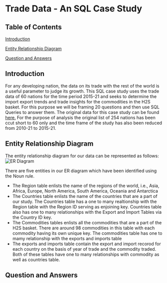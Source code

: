 # Trade Data - An SQL Case Study

## Table of Contents
[Introduction](#Introduction)

[Entity Relationship Diagram](#Entity-Relationship-Diagram)

[Question and Answers](#Question-and-Answers)

## Introduction
For any developing nation, the data on its trade with the rest of the world is a useful parameter to judge its growth. This SQL case study uses the trade data of 60 nations for the time period 2015-21 and seeks to determine the import export trends and trade insights for the commodities in the H2S basket. For this purpose we will be framing 20 questions and then use SQL Queries to answer them. The original data for this case study can be found [here.](https://www.kaggle.com/datasets/lakshyaag/india-trade-data) For the purpose of analysis the original list of 254 nations has been ccut short to 60 only and the time frame of the study has also been reduced from 2010-21 to 2015-21. 

## Entity Relationship Diagram
The entity relationship diagram for our data can be represented as follows:
![ER Diagram](https://github.com/Msaad16/Trade-Data---An-SQL-Case-Study/assets/91818867/b2b74e1a-0da9-4b8f-86a4-014270bfcea6)

There are five entities in our ER diagram which have been identified using the Noun rule.  
- The Region table enlists the name of the regions of the world, i.e., Asia, Africa, Europe, North America, South America, Oceania and Antarctica
- The Countries table enlists the name of the countries that are a part of our study. The Countries table has a one to many realtionship with the Region table with the Region ID serving as enjoining key. Countries table also has one to many relationships with the Export and Import Tables via the Country ID key.
- The Commodities tables enlists all the commodities that are a part of the H2S basket. There are around 98 commodities in this table with each commodity having its own unique key. The commodities table has one to mamy relationship with the exports and imports table
- The exports and imports table contain the export and import recorod for each country on the basis of year of trade and the commodity traded. Both of these tables have one to many relationships with commodity as well as countries table. 
## Question and Answers
